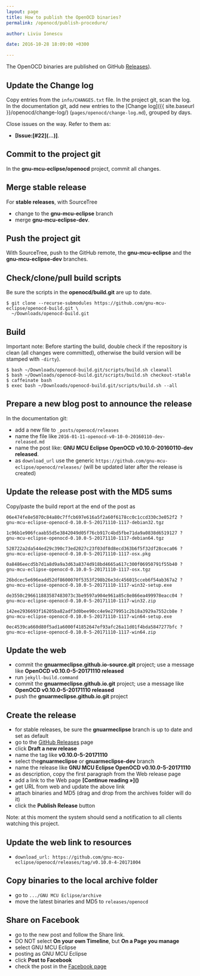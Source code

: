 ```yaml
---
layout: page
title: How to publish the OpenOCD binaries?
permalink: /openocd/publish-procedure/

author: Liviu Ionescu

date: 2016-10-28 18:09:00 +0300

---
```


The OpenOCD binaries are published on GitHub  [Releases](https://github.com/gnu-mcu-eclipse/openocd/releases)).

## Update the Change log

Copy entries from the `info/CHANGES.txt` file. In the project git, scan the log.
In the documentation git, add new entries to the [Change log]({{ site.baseurl }}/openocd/change-log/) (`pages/openocd/change-log.md`), grouped by days.

Close issues on the way. Refer to them as:

- **[Issue:\[#22\]\(...\)]**.

## Commit to the project git

In the **gnu-mcu-eclipse/openocd** project, commit all changes.

## Merge stable release

For **stable releases**, with SourceTree

- change to the **gnu-mcu-eclipse** branch
- merge **gnu-mcu-eclipse-dev**.

## Push the project git

With SourceTree, push to the GitHub remote, the **gnu-mcu-eclipse** and the **gnu-mcu-eclipse-dev** branches.

## Check/clone/pull build scripts

Be sure the scripts in the **openocd/build.git** are up to date.

```console
$ git clone --recurse-submodules https://github.com/gnu-mcu-eclipse/openocd-build.git \
  ~/Downloads/openocd-build.git
```

## Build

Important note: Before starting the build, double check if the repository is clean (all changes were committed), otherwise the build version will be stamped with `-dirty`).

```console
$ bash ~/Downloads/openocd-build.git/scripts/build.sh cleanall
$ bash ~/Downloads/openocd-build.git/scripts/build.sh checkout-stable
$ caffeinate bash 
$ exec bash ~/Downloads/openocd-build.git/scripts/build.sh --all
```

## Prepare a new blog post to announce the release

In the documentation git:

- add a new file to `_posts/openocd/releases`
- name the file like `2016-01-11-openocd-v0-10-0-20160110-dev-released.md`
- name the post like: **GNU MCU Eclipse OpenOCD v0.10.0-20160110-dev released**.
- as `download_url` use the generic `https://github.com/gnu-mcu-eclipse/openocd/releases/` (will be updated later after the release is created)

## Update the release post with the MD5 sums

Copy/paste the build report at the end of the post as

```console
06e474fe8e5070c84a80c7ffcb697e616a5f2a60f6178cc0c1ccd330c3e052f2 ?
gnu-mcu-eclipse-openocd-0.10.0-5-20171110-1117-debian32.tgz

1c96b1e906fcaab55d5e3842049d05f76cb917c4bd5fbe71da9a0838d6519127 ?
gnu-mcu-eclipse-openocd-0.10.0-5-20171110-1117-debian64.tgz

528722a2da544ed29c390c73ed2027c23f03df8d8ecd363b6f5f32df28ceca06 ?
gnu-mcu-eclipse-openocd-0.10.0-5-20171110-1117-osx.pkg

0a8486eecd5b7d1a8d9a9a3d63a8374d918bd4665a617c300f06950791f55b40 ?
gnu-mcu-eclipse-openocd-0.10.0-5-20171110-1117-osx.tgz

26bdcec5e696eadd52df8600070f5353f298b26e3dc456015cceb6f54ab367a2 ?
gnu-mcu-eclipse-openocd-0.10.0-5-20171110-1117-win32-setup.exe

de3550c296611883587483073c3be9597a904e961a85c8e866ea499978eacc04 ?
gnu-mcu-eclipse-openocd-0.10.0-5-20171110-1117-win32.zip

142ee2936693f16205ba82adf3d0bee90cc4e9e279951c2b18a3929a7552cb8e ?
gnu-mcu-eclipse-openocd-0.10.0-5-20171110-1117-win64-setup.exe

0ec4539ca660d80f5ad1a6000f41852647ef93afc26a11d01f4bda5847277bfc ?
gnu-mcu-eclipse-openocd-0.10.0-5-20171110-1117-win64.zip
```

## Update the web

- commit the **gnuarmeclipse.github.io-source.git** project; use a message like **OpenOCD v0.10.0-5-20171110 released**
- run `jekyll-build.command`
- commit the **gnuarmeclipse.github.io.git** project; use a message like **OpenOCD v0.10.0-5-20171110 released**
- push the **gnuarmeclipse.github.io.git** project


## Create the release

- for stable releases, be sure the **gnuarmeclipse** branch is up to date and set as default
- go to the [GitHub Releases](https://github.com/gnu-mcu-eclipse/openocd/releases) page
- click **Draft a new release**
- name the tag like **v0.10.0-5-20171110**
- select the**gnuarmeclipse** or **gnuarmeclipse-dev** branch
- name the release like **GNU MCU Eclipse OpenOCD v0.10.0-5-20171110**
- as description, copy the first paragraph from the Web release page
- add a link to the Web page **\[Continue reading »\]\(\)**
- get URL from web and update the above link
- attach binaries and MD5 (drag and drop from the archives folder will do it)
- click the **Publish Release** button

Note: at this moment the system should send a notification to all clients watching this project.

## Update the web link to resources

* `download_url: https://github.com/gnu-mcu-eclipse/openocd/releases/tag/v0.10.0-4-20171004`

## Copy binaries to the local archive folder

-   go to `.../GNU MCU Eclipse/archive`
-   move the latest binaries and MD5 to `releases/openocd`

## Share on Facebook

- go to the new post and follow the Share link.
- DO NOT select **On your own Timeline**, but **On a Page you manage**
- select GNU MCU Eclipse
- posting as GNU MCU Eclipse
- click **Post to Facebook**
- check the post in the [Facebook page](https://www.facebook.com/gnu-mcu-eclipse)
